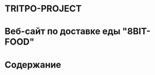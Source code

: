 
# TRITPO-PROJECT
# Веб-сайт по доставке еды "8BIT-FOOD"
# Содержание
[1.Техническое задание]:https://github.com/artemgordeychik/tritpo_project/blob/master/bitfood/%D0%A2%D0%97.pdf
